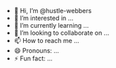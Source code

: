 - 👋 Hi, I’m @hustle-webbers
- 👀 I’m interested in ...
- 🌱 I’m currently learning ...
- 💞️ I’m looking to collaborate on ...
- 📫 How to reach me ...
- 😄 Pronouns: ...
- ⚡ Fun fact: ...

<!---
hustle-webbers/hustle-webbers is a ✨ special ✨ repository because its `README.md` (this file) appears on your GitHub profile.
You can click the Preview link to take a look at your changes.
--->
